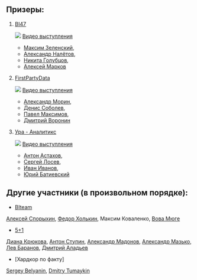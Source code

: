 ## Призеры:

1. [BI47](https://github.com/hohlick/CoReHackaton---BI47/blob/master/README.md)

   ![](https://www.facebook.com/images/emoji.php/v9/f35/1/18/1f517.png) [Видео выступления](https://youtu.be/ZQg_yZ_fRnw?t=49m17s)

   * [Максим Зеленский](https://www.facebook.com/hohlick),
   * [Александр Налётов](https://www.facebook.com/musicorc),
   * [Никита Голубцов](https://www.facebook.com/nikita.golubtsov.1),
   * [Алексей Марков](https://www.facebook.com/marcov.aleksey)
  

2. [FirstPartyData](https://github.com/qwerned/corehackathon)  

   ![](https://www.facebook.com/images/emoji.php/v9/f35/1/18/1f517.png) [Видео выступления](https://www.youtube.com/watch?v=ZQg_yZ_fRnw&t=1h12m40s)

   * [Александр Морин](https://www.facebook.com/profile.php?id=100013555926078), 
   * [Денис Соболев](https://www.facebook.com/dnsobolev), 
   * [Павел Максимов](https://www.facebook.com/goodppc), 
   * [Дмитрий Воронин](https://www.facebook.com/profile.php?id=100013555569648) 
  

3. [Ура - Аналитикс](https://github.com/UraAnalytics/corehackathon/)  

   ![](https://www.facebook.com/images/emoji.php/v9/f35/1/18/1f517.png) [Видео выступления](https://youtu.be/ZQg_yZ_fRnw?t=5837)

   * [Антон Астахов](https://www.facebook.com/astakhoff), 
   * [Сергей Лосев](https://www.facebook.com/LossevSergey), 
   * [Иван Иванов](https://www.facebook.com/ivan.prometriki), 
   * [Юрий Батиевский](https://www.facebook.com/batievskiy)
  

## Другие участники (в произвольном порядке):

* [BIteam](https://github.com/alexsp1702/Hachaton)  

[Алексей Спорыхин](https://www.facebook.com/alexey.sporykhin.9), [Федор Холькин](https://www.facebook.com/fakholkin), Максим Коваленко, [Вова Мюге](https://www.facebook.com/vmugue) 

* [5+1](https://github.com/dianekryukova/hackathon.git)  

[Диана Крюкова](https://www.facebook.com/profile.php?id=100011716355303), [Антон Ступин](https://www.facebook.com/anton.stupin.75), [Александр Мадонов](https://www.facebook.com/aleksandr.madonov), [Александр Мазько](https://www.facebook.com/effy39), [Лев Баранов](https://www.facebook.com/lev.baranov), [Дмитрий Аладьев](https://www.facebook.com/profile.php?id=100011014785380)

* [Хардкор по факту]

[Sergey Belyanin](https://www.facebook.com/sergei.belianin), [Dmitry Tumaykin](https://www.facebook.com/tumaykindmitry)
